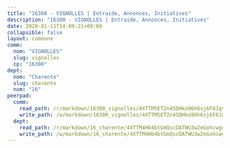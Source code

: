 ```yaml
---
title: "16300 - VIGNOLLES | Entraide, Annonces, Initiatives"
description: "16300 - VIGNOLLES | Entraide, Annonces, Initiatives"
date: 2020-01-11T14:09:21+09:00
collapsible: false
layout: commune
comm:
  nom: "VIGNOLLES"
  slug: vignolles
  cp: "16300"
dept:
  nom: "Charente"
  slug: charente
  num: "16"
peerpad:
  comm:
    read_path: /r/markdown/16300_vignolles/4XTTM5ET2n4SDHko96h6sj6F8JqvzWqDPPvKHwxcEQnkUivtL
    write_path: /w/markdown/16300_vignolles/4XTTM5ET2n4SDHko96h6sj6F8JqvzWqDPPvKHwxcEQnkUivtL-K3TgURrTS79KD6MD8koFe5Cs1WmZQXNTXaRQAAxrtusRrRphpxcyyEZxxD8CRodkvi8W7ruEKLdUefDuuytWQmhZTCo7bEFLmhNZkeTAZQVuBdjKk5GHduUTdGDPGT6fCzrzntRz
  dept:
    read_path: /r/markdown/16_charente/4XTTM4Hb4btGmQscDATWU3w2eGohcwgqasCDtGWVahJnAEsq8
    write_path: /w/markdown/16_charente/4XTTM4Hb4btGmQscDATWU3w2eGohcwgqasCDtGWVahJnAEsq8-K3TgU9zhAjxEMbYrSr9VB24idAgS7xBryN3TjEsJmsrToRfRc8PWUu9zDXmtMXWLR7TNqZhAPJFsnJ4QbuWpLJvHpyW2q8LZxtsaakTfiMdj4HFsc11ZXzpn4aT8zYKZzSLwV1CA
---
```


